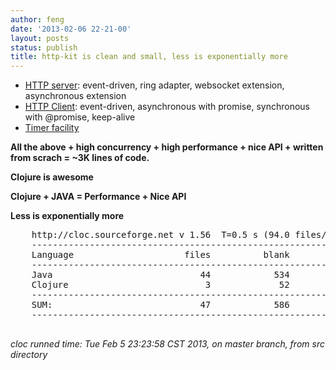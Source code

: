 ```yaml
---
author: feng
date: '2013-02-06 22-21-00'
layout: posts
status: publish
title: http-kit is clean and small, less is exponentially more
---
```


* [HTTP server](http://http-kit.org/server.html): event-driven, ring adapter, websocket extension, asynchronous extension
* [HTTP Client](http://http-kit.org/client.html): event-driven, asynchronous with promise, synchronous with @promise, keep-alive
* [Timer facility](http://http-kit.org/server.html#timer)

**All the above + high concurrency + high performance + nice API + written from scrach = ~3K lines of code.**

**Clojure is awesome**

**Clojure + JAVA = Performance + Nice API**

**Less is exponentially more**

  <pre>
    http://cloc.sourceforge.net v 1.56  T=0.5 s (94.0 files/s, 8216.0 lines/s)
    -------------------------------------------------------------------------------
    Language                     files          blank        comment           code
    -------------------------------------------------------------------------------
    Java                            44            534            396           2844
    Clojure                          3             52             15            267
    -------------------------------------------------------------------------------
    SUM:                            47            586            411           3111
    -------------------------------------------------------------------------------
  </pre>


*cloc runned time: Tue Feb  5 23:23:58 CST 2013, on master branch, from src directory*
